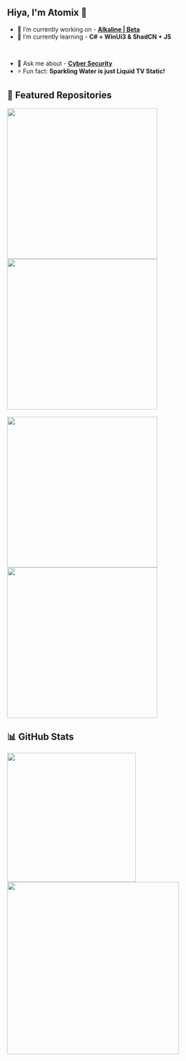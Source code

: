 ## Hiya, I'm Atomix 👋

- 🔭 I’m currently working on - **[Alkaline | Beta](https://atomix.one/alkaline)**
- 🌱 I’m currently learning - **C# + WinUi3  &  ShadCN + JS**
<br>

- 💬 Ask me about - **[Cyber Security](https://discord.gg/rrb9hDky29)**
- ⚡ Fun fact: **Sparkling Water is just Liquid TV Static!**


## 🚀 Featured Repositories

<p dir="auto">
  <a href="https://github.com/A-T-O-M-I-X/Sapphire-Player">
    <img align="left" src="https://github-readme-stats.vercel.app/api/pin/?username=A-T-O-M-I-X&repo=Sapphire-Player&icon_color=FF0097&bg_color=22001B&theme=dark" width="350" style="margin-right: 10px;">
  </a>
  <a href="https://github.com/A-T-O-M-I-X/Alkaline-GTK">
    <img align="left" src="https://github-readme-stats.vercel.app/api/pin/?username=A-T-O-M-I-X&repo=Alkaline-GTK&icon_color=FF0097&bg_color=22001B&theme=dark" width="350">
  </a>
  <br clear="left" />
  
  <br clear="left" />
    <a href="https://github.com/A-T-O-M-I-X/TobiiTile">
    <img align="left" src="https://github-readme-stats.vercel.app/api/pin/?username=A-T-O-M-I-X&repo=TobiiTile&icon_color=FF0097&bg_color=22001B&theme=dark" width="350">
  </a>
  <a href="https://github.com/A-T-O-M-I-X/Seafile-Theme">
    <img align="left" src="https://github-readme-stats.vercel.app/api/pin/?username=A-T-O-M-I-X&repo=Seafile-Theme&icon_color=FF0097&bg_color=22001B&theme=dark" width="350">
  </a>
</p>

<br clear="left" />

## 📊 GitHub Stats

<p dir="auto">
  <a href="https://github.com/search?q=owner%3AA-T-O-M-I-X+language%3AVue+&type=code">
    <img align="left" src="http://23.27.6.132:9000/top-langs/?username=A-T-O-M-I-X&langs_count=8&hide=css,scss,html,php,ejs&title_color=ffffff&text_color=c9cacc&icon_color=FF0097&bg_color=22001B&layout=compact" width="300" style="margin-right: 40px;">
  </a>
  
  <a href="https://atomix.one">
    <img align="left" src="http://23.27.6.132:9000/?username=A-T-O-M-I-X&count_private=true&show_icons=true&hide_title=true&include_all_commits=true&theme=dark&icon_color=FF0097&bg_color=22001B" width="400">
  </a>
</p>

<br clear="left" />
